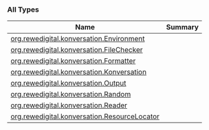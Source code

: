 

### All Types

| Name | Summary |
|---|---|
| [org.rewedigital.konversation.Environment](../org.rewedigital.konversation/-environment/index.md) |  |
| [org.rewedigital.konversation.FileChecker](../org.rewedigital.konversation/-file-checker/index.md) |  |
| [org.rewedigital.konversation.Formatter](../org.rewedigital.konversation/-formatter/index.md) |  |
| [org.rewedigital.konversation.Konversation](../org.rewedigital.konversation/-konversation/index.md) |  |
| [org.rewedigital.konversation.Output](../org.rewedigital.konversation/-output/index.md) |  |
| [org.rewedigital.konversation.Random](../org.rewedigital.konversation/-random/index.md) |  |
| [org.rewedigital.konversation.Reader](../org.rewedigital.konversation/-reader/index.md) |  |
| [org.rewedigital.konversation.ResourceLocator](../org.rewedigital.konversation/-resource-locator/index.md) |  |

